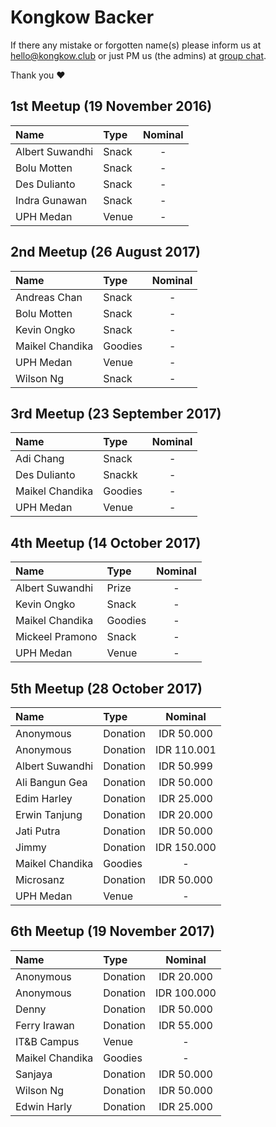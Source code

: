 # Kongkow Backer

If there any mistake or forgotten name(s) please inform us at hello@kongkow.club or just PM us (the admins) at [group chat](https://t.me/KongkowITMedan). 

Thank you :heart:

## 1st Meetup (19 November 2016)

| Name            | Type          | Nominal |
| :-------------- | :------------ | :-----: |
| Albert Suwandhi | Snack         | -       |
| Bolu Motten     | Snack         | -       |
| Des Dulianto    | Snack         | -       |
| Indra Gunawan   | Snack         | -       |
| UPH Medan       | Venue         | -       |

## 2nd Meetup (26 August 2017)

| Name            | Type    | Nominal |
| :-------------- | :------ | :-----: |
| Andreas Chan    | Snack   | -       |
| Bolu Motten     | Snack   | -       |
| Kevin Ongko     | Snack   | -       |
| Maikel Chandika | Goodies | -       |
| UPH Medan       | Venue   | -       |
| Wilson Ng       | Snack   | -       |

## 3rd Meetup (23 September 2017)

| Name            | Type    | Nominal |
| :-------------- | :------ | :-----: |
| Adi Chang       | Snack   | -       |
| Des Dulianto    | Snackk  | -       |
| Maikel Chandika | Goodies | -       |
| UPH Medan       | Venue   | -       |
 
## 4th Meetup (14 October 2017)

| Name            | Type    | Nominal   |
| :-------------- | :------ | :-------: |
| Albert Suwandhi | Prize   | -         |
| Kevin Ongko     | Snack   | -         |
| Maikel Chandika | Goodies | -         |
| Mickeel Pramono | Snack   | -         |
| UPH Medan       | Venue   | -         |

## 5th Meetup (28 October 2017)

| Name            | Type     | Nominal     |
| :-------------- | :------- | :---------: |
| Anonymous       | Donation | IDR  50.000 |
| Anonymous       | Donation | IDR 110.001 |
| Albert Suwandhi | Donation | IDR  50.999 |
| Ali Bangun Gea  | Donation | IDR  50.000 |
| Edim Harley     | Donation | IDR  25.000 |
| Erwin Tanjung   | Donation | IDR  20.000 |
| Jati Putra      | Donation | IDR  50.000 |
| Jimmy           | Donation | IDR 150.000 |
| Maikel Chandika | Goodies  | -           |
| Microsanz       | Donation | IDR  50.000 |
| UPH Medan       | Venue    | -           |

## 6th Meetup (19 November 2017)

| Name            | Type     | Nominal     |
| :-------------- | :------- | :---------: |
| Anonymous       | Donation | IDR  20.000 |
| Anonymous       | Donation | IDR 100.000 |
| Denny           | Donation | IDR  50.000 |
| Ferry Irawan    | Donation | IDR  55.000 |
| IT&B Campus     | Venue    | -           |
| Maikel Chandika | Goodies  | -           |
| Sanjaya         | Donation | IDR  50.000 |
| Wilson Ng       | Donation | IDR  50.000 |
| Edwin Harly     | Donation | IDR  25.000 |
